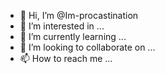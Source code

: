 - 👋 Hi, I’m @Im-procastination
- 👀 I’m interested in ...
- 🌱 I’m currently learning ...
- 💞️ I’m looking to collaborate on ...
- 📫 How to reach me ...

<!---
Im-procastination/Im-procastination is a ✨ special ✨ repository because its `README.md` (this file) appears on your GitHub profile.
You can click the Preview link to take a look at your changes.
--->
